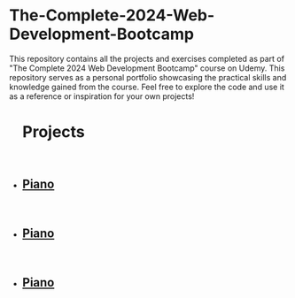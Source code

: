 # The-Complete-2024-Web-Development-Bootcamp
This repository contains all the projects and exercises completed as part of "The Complete 2024 Web Development Bootcamp" course on Udemy. This repository serves as a personal portfolio showcasing the practical skills and knowledge gained from the course. Feel free to explore the code and use it as a reference or inspiration for your own projects!

<ul>
        <h1>Projects</h1>
        <br>
        <li><h2><a href="https://dirlei12.github.io/The-Complete-2024-Web-Development-Bootcamp/Projects/piano/index.html">Piano</a> </h2></li>
        <br>
        <li><h2><a href="https://dirlei12.github.io/The-Complete-2024-Web-Development-Bootcamp/Projects/Dicee/index.html">Piano</a> </h2></li>
        <br>
        <li><h2><a href="https://dirlei12.github.io/The-Complete-2024-Web-Development-Bootcamp/Projects/piano/index.html">Piano</a> </h2></li>
    </ul>
